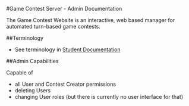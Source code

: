 #Game Contest Server - Admin Documentation

The Game Contest Website is an interactive, web based manager for automated turn-based game contests.

##Terminology

* See terminology in [Student Documentation](/help/student)

##Admin Capabilities

Capable of 

* all User and Contest Creator permissions
* deleting Users
* changing User roles (but there is currently no user interface for that)

